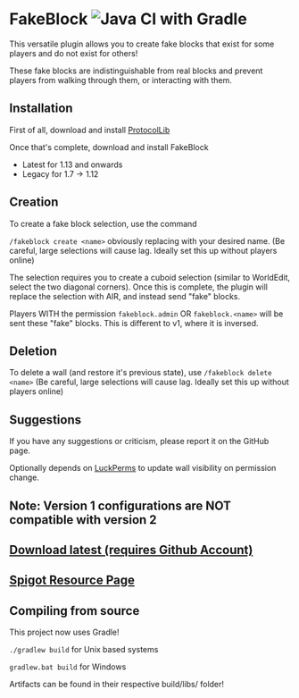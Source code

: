 # FakeBlock ![Java CI with Gradle](https://github.com/Huskehhh/FakeBlock/workflows/Java%20CI%20with%20Gradle/badge.svg)

This versatile plugin allows you to create fake blocks that exist for some players and do not exist for others!

These fake blocks are indistinguishable from real blocks and prevent players from walking through them, or interacting with them.

## Installation
First of all, download and install [ProtocolLib](https://www.spigotmc.org/resources/protocollib.1997/)

Once that's complete, download and install FakeBlock
- Latest for 1.13 and onwards
- Legacy for 1.7 -> 1.12

## Creation
To create a fake block selection, use the command

``/fakeblock create <name>`` obviously replacing <name> with your desired name. (Be careful, large selections will cause lag. Ideally set this up without players online)

The selection requires you to create a cuboid selection (similar to WorldEdit, select the two diagonal corners). Once this is complete, the plugin will replace the selection with AIR, and instead send "fake" blocks.

Players WITH the permission
``fakeblock.admin`` OR ``fakeblock.<name>`` will be sent these "fake" blocks. This is different to v1, where it is inversed.

## Deletion
To delete a wall (and restore it's previous state), use ``/fakeblock delete <name>`` (Be careful, large selections will cause lag. Ideally set this up without players online)

## Suggestions
If you have any suggestions or criticism, please report it on the GitHub page.

Optionally depends on [LuckPerms](https://luckperms.net/) to update wall visibility on permission change.

## Note: Version 1 configurations are NOT compatible with version 2

## [Download latest (requires Github Account)](https://github.com/Huskehhh/FakeBlock/actions)
## [Spigot Resource Page](https://www.spigotmc.org/resources/fakeblock.12830/)

## Compiling from source
This project now uses Gradle!

```./gradlew build``` for Unix based systems

```gradlew.bat build``` for Windows

Artifacts can be found in their respective build/libs/ folder!